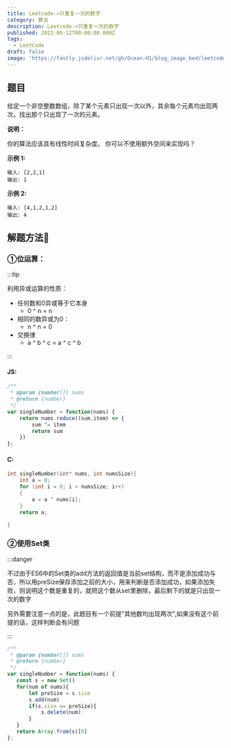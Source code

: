 ```yaml
---
title: Leetcode->只重复一次的数字
category: 算法
description: Leetcode->只重复一次的数字
published: 2022-06-12T00:00:00.000Z
tags:
  - LeetCode
draft: false
image: 'https://fastly.jsdelivr.net/gh/Ocean-H1/blog_image_bed/leetcode.png'
---
```


## 题目

给定一个非空整数数组，除了某个元素只出现一次以外，其余每个元素均出现两次。找出那个只出现了一次的元素。

**说明：**

你的算法应该具有线性时间复杂度。 你可以不使用额外空间来实现吗？

**示例 1:**

```
输入: [2,2,1]
输出: 1
```

**示例 2:**

```
输入: [4,1,2,1,2]
输出: 4
```

## 解题方法:tada:

### ①位运算：

:::tip

利用异或运算的性质：

* 任何数和0异或等于它本身
  * 0 ^ n = n
* 相同的数异或为0：
  * n ^ n = 0
* 交换律
  * a ^ b ^ c = a ^ c ^ b

:::

#### JS:

```javascript
/**
 * @param {number[]} nums
 * @return {number}
 */
var singleNumber = function(nums) {
    return nums.reduce((sum,item) => {
        sum ^= item
        return sum
    })
};
```

#### C:

```c
int singleNumber(int* nums, int numsSize){
    int a = 0;
    for (int i = 0; i < numsSize; i++)
    {
        a = a ^ nums[i];
    }
    return a;

}
```

### ②使用Set类

:::danger

​	不过由于ES6中的Set类的add方法的返回值是当前set结构，而不是添加成功与否，所以用preSize保存添加之前的大小，用来判断是否添加成功，如果添加失败，则说明这个数是重复的，就把这个数从set里删除，最后剩下的就是只出现一次的数字

​	另外需要注意一点的是，此题目有一个前提"其他数均出现两次",如果没有这个前提的话，这样判断会有问题

:::

```javascript
/**
 * @param {number[]} nums
 * @return {number}
 */
var singleNumber = function(nums) {
   const s = new Set()
   for(num of nums){
       let preSize = s.size
       s.add(num)
       if(s.size == preSize){
           s.delete(num)
       }
   }
   return Array.from(s)[0]
};
```

